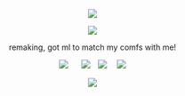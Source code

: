 <div id="header" align="center">
  
<img src="https://file.garden/ZgwdTG-uajjHAH58/div"> 

<p align="center"

<p align="center">
<img src="https://file.garden/ZgwdTG-uajjHAH58/rolnikcz" />
</p>

<div id="header" align="center">

remaking, got ml to match my comfs with me!
</p>

[<img src="https://file.garden/ZgwdTG-uajjHAH58/rentry" />](https://rentry.co/fries)⠀⠀ [<img src="https://file.garden/ZgwdTG-uajjHAH58/ata" />](https://yoojoonghyuk.atabook.org/)  ⠀[<img src="https://file.garden/ZgwdTG-uajjHAH58/carrd" />](https://sorbetswirll.carrd.co/#)  ⠀ [<img src="https://file.garden/ZgwdTG-uajjHAH58/lvmail" />](https://rentry.co/aug3)
</p>

<img src="https://file.garden/ZgwdTG-uajjHAH58/drugi">

<p align="center"
